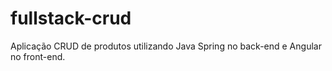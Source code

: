 # fullstack-crud
Aplicação CRUD de produtos utilizando Java Spring no back-end e Angular no front-end.
